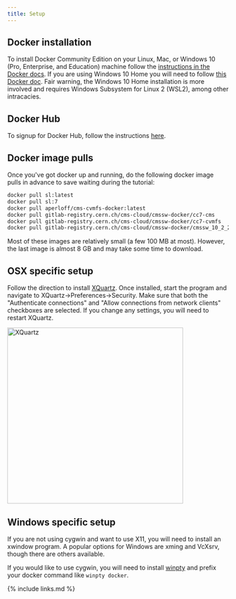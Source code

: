 ```yaml
---
title: Setup
---
```


## Docker installation

To install Docker Community Edition on your Linux, Mac, or Windows 10 (Pro, Enterprise, and Education) machine follow the [instructions in the Docker docs](https://docs.docker.com/get-docker/). If you are using Windows 10 Home you will need to follow [this Docker doc](https://docs.docker.com/docker-for-windows/install-windows-home/). Fair warning, the Windows 10 Home installation is more involved and requires Windows Subsystem for Linux 2 (WSL2), among other intracacies.

## Docker Hub

To signup for Docker Hub, follow the instructions [here](https://hub.docker.com/signup).

## Docker image pulls

Once you've got docker up and running, do the following docker image pulls in advance to save waiting during the tutorial:

~~~bash
docker pull sl:latest
docker pull sl:7
docker pull aperloff/cms-cvmfs-docker:latest
docker pull gitlab-registry.cern.ch/cms-cloud/cmssw-docker/cc7-cms
docker pull gitlab-registry.cern.ch/cms-cloud/cmssw-docker/cc7-cvmfs
docker pull gitlab-registry.cern.ch/cms-cloud/cmssw-docker/cmssw_10_2_21-slc7_amd64_gcc700:2020-09-22-ef834977
~~~

Most of these images are relatively small (a few 100 MB at most). However, the last image is almost 8 GB and may take some time to download.

## OSX specific setup

Follow the direction to install [XQuartz](https://www.xquartz.org/). Once installed, start the program and navigate to XQuartz->Preferences->Security. Make sure that both the "Authenticate connections" and "Allow connections from network clients" checkboxes are selected. If you change any settings, you will need to restart XQuartz.

<img src="../fig/XQuartz.png" alt="XQuartz" style="width:400px"> 

## Windows specific setup

If you are not using cygwin and want to use X11, you will need to install an xwindow program. A popular options for Windows are xming and 
VcXsrv, though there are others available.

If you would like to use cygwin, you will need to install [winpty](https://github.com/rprichard/winpty) and prefix your docker command like `winpty docker`.

{% include links.md %}
